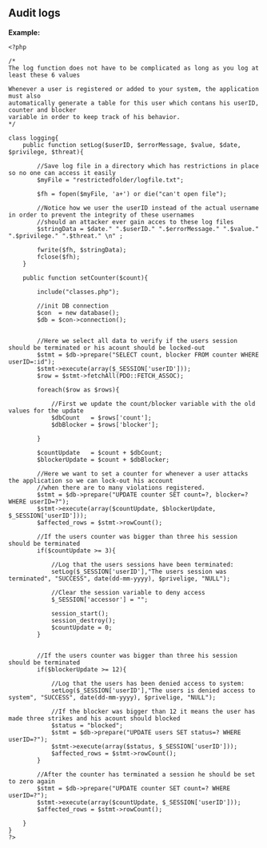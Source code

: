 
Audit logs
-------

**Example:**
    
    
    
    <?php

	/*
	The log function does not have to be complicated as long as you log at least these 6 values
	
	Whenever a user is registered or added to your system, the application must also 
	automatically generate a table for this user which contans his userID, counter and blocker
	variable in order to keep track of his behavior.
	*/
	
	class logging{
		public function setLog($userID, $errorMessage, $value, $date, $privilege, $threat){

			//Save log file in a directory which has restrictions in place so no one can access it easily
			$myFile = "restrictedfolder/logfile.txt";

			$fh = fopen($myFile, 'a+') or die("can't open file");

			//Notice how we user the userID instead of the actual username in order to prevent the integrity of these usernames
			//should an attacker ever gain acces to these log files
			$stringData = $date." ".$userID." ".$errorMessage." ".$value." ".$privilege." ".$threat." \n" ;

			fwrite($fh, $stringData);
			fclose($fh);
		}

		public function setCounter($count){
			
			include("classes.php");
			
			//init DB connection
			$con  = new database();
			$db = $con->connection();


			//Here we select all data to verify if the users session should be terminated or his acount should be locked-out
			$stmt = $db->prepare("SELECT count, blocker FROM counter WHERE userID=:id");
			$stmt->execute(array($_SESSION['userID']));
			$row = $stmt->fetchAll(PDO::FETCH_ASSOC);
		
			foreach($row as $rows){
	
				//First we update the count/blocker variable with the old values for the update
				$dbCount   = $rows['count'];
				$dbBlocker = $rows['blocker'];
		
			}
	
			$countUpdate   = $count + $dbCount;
			$blockerUpdate = $count + $dbBlocker; 

			//Here we want to set a counter for whenever a user attacks the application so we can lock-out his account 
			//when there are to many violations registered.
			$stmt = $db->prepare("UPDATE counter SET count=?, blocker=? WHERE userID=?");
			$stmt->execute(array($countUpdate, $blockerUpdate, $_SESSION['userID']));
			$affected_rows = $stmt->rowCount();

			//If the users counter was bigger than three his session should be terminated
			if($countUpdate >= 3){
	
				//Log that the users sessions have been terminated:
				setLog($_SESSION['userID'],"The users session was terminated", "SUCCESS", date(dd-mm-yyyy), $privelige, "NULL");
		
				//Clear the session variable to deny access
				$_SESSION['accessor'] = "";
		
				session_start();
				session_destroy();
				$countUpdate = 0;	
			}	
	
		
			//If the users counter was bigger than three his session should be terminated
			if($blockerUpdate >= 12){
		
				//Log that the users has been denied access to system:
				setLog($_SESSION['userID'],"The users is denied access to system", "SUCCESS", date(dd-mm-yyyy), $privelige, "NULL");
		
				//If the blocker was bigger than 12 it means the user has made three strikes and his acount should blocked
				$status = "blocked";
				$stmt = $db->prepare("UPDATE users SET status=? WHERE userID=?");
				$stmt->execute(array($status, $_SESSION['userID']));
				$affected_rows = $stmt->rowCount();	
			}	

			//After the counter has terminated a session he should be set to zero again
			$stmt = $db->prepare("UPDATE counter SET count=? WHERE userID=?");
			$stmt->execute(array($countUpdate, $_SESSION['userID']));
			$affected_rows = $stmt->rowCount();

		}
	}
	?>





	
